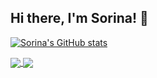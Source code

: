 ## Hi there, I'm Sorina! 👋

[![Sorina's GitHub stats](https://github-readme-stats.vercel.app/api?username=sorinaalexandraserban&show_icons=true&theme=onedark)](https://github.com/sorinaalexandraserban/github-readme-stats)

<a href = "https://github.com/sorinaalexandraserban?tab=repositories">
  <img align = "center" src = "https://github-readme-stats.vercel.app/api?username=sorinaalexandraserban&count_private=true&show_icons=true&theme=jolly&include_all_commits=true&card_width=50px" />
</a>               
<a href = "https://github.com/sorinaalexandraserban?tab=repositories">
  <img align = "center" src = "https://github-readme-stats.vercel.app/api/top-langs/?username=sorinaalexandraserban&langs_count=5&count_private=true&theme=jolly&layout=compact&card_width=250px" />
</a>
